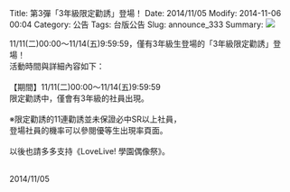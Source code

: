 Title: 第3彈「3年級限定勸誘」登場！
Date: 2014/11/05
Modify: 2014-11-06 00:04
Category: 公告
Tags: 台版公告
Slug: announce_333
Summary: <img src="http://seudo.github.io/llsif_tw/images/SS1_web_3.png"> 

<div class="content_news">
<div class="note">
<p>
11/11(二)00:00～11/14(五)9:59:59，僅有3年級生登場的「3年級限定勸誘」登場！<br />
活動時間與詳細內容如下：<br />
<br />
【期間】11/11(二)00:00～11/14(五)9:59:59<br />
限定勸誘中，僅會有3年級的社員出現。<br />
<br />
※限定勸誘的11連勸誘並未保證必中SR以上社員，<br />
登場社員的機率可以參閱優等生出現率頁面。<br />
<br />
以後也請多多支持《LoveLive! 學園偶像祭》。<br />
<br />
</p>
		2014/11/05
		         
</div>
</div>
